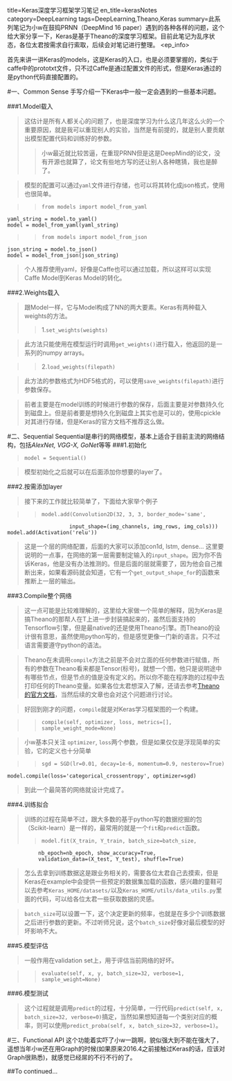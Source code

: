 title=Keras深度学习框架学习笔记
en_title=kerasNotes
category=DeepLearning
tags=DeepLearning,Theano,Keras
summary=此系列笔记为小w在鼓捣PRNN（DeepMind 16 paper）遇到的各种各样的问题，这个给大家分享一下，Keras是基于Theano的深度学习框架。目前此笔记为乱序状态，各位太君按需求自行索取，后续会对笔记进行整理。
<ep_info>

首先来讲一讲Keras的models，这是Keras的入口，也是必须要掌握的，类似于caffe中的prototxt文件，只不过Caffe是通过配置文件的形式，但是Keras通过的是python代码直接配置的。

#一、Common Sense
手写介绍一下Keras中一般一定会遇到的一些基本问题。

###1.Model载入
>这估计是所有人都关心的问题了，也是深度学习为什么这几年这么火的一个重要原因，就是我可以重现别人的实验，当然是有前提的，就是别人要贡献出模型配置代码和训练好的参数。
>>小w最近就比较苦逼，在重现PRNN但是这是DeepMind的论文，没有开源也就算了，论文有些地方写的还让别人各种瞎猜，我也是醉了。

>模型的配置可以通过`yaml`文件进行存储，也可以将其转化成json格式，使用也很简单。

>>     from models import model_from_yaml
	yaml_string = model.to_yaml()
	model = model_from_yaml(yaml_string)

>>     from models import model_from_json
	json_string = model.to_json()
	model = model_from_json(json_string)

>个人推荐使用yaml，好像是Caffe也可以通过加载，所以这样可以实现Caffe Model到Keras Model的转化。

###2.Weights载入
>跟Model一样，它与Model构成了NN的两大要素。Keras有两种载入weights的方法。
>> 1.`set_weights(weights)`

>此方法只能使用在模型运行时调用`get_weights()`进行载入，他返回的是一系列的numpy arrays。 

>> 2.`load_weights(filepath)`

>此方法的参数格式为HDF5格式的，可以使用`save_weights(filepath)`进行参数保存。

>前者主要是在model训练的时候进行参数的保存，后面主要是对参数持久化到磁盘上。但是前者要是想持久化到磁盘上其实也是可以的，使用cpickle对其进行存储，但是Keras的官方文档不推荐这么做。


#二、Sequential
Sequential是串行的网络模型，基本上适合于目前主流的网络结构，包括*AlexNet, VGG-X, GoNet*等等 
###1.初始化
>`model = Sequential()`

>模型初始化之后就可以在后面添加你想要的layer了。

###2.按需添加layer
>接下来的工作就比较简单了，下面给大家举个例子

>>     model.add(Convolution2D(32, 3, 3, border_mode='same',
                        input_shape=(img_channels, img_rows, img_cols)))
	model.add(Activation('relu'))

>这是一个层的网络配置，后面的大家可以添加con1d, lstm, dense... 这里要说明的一点事，在网络的第一层需要制定输入的`input_shape`。因为你不告诉Keras，他是没有办法推测的。但是后面的层就需要了，因为他会自己推断出来，如果看源码就会知道，它有一个`get_output_shape_for`的函数来推断上一层的输出。

###3.Compile整个网络
>这一点可能是比较难理解的，这里给大家做一个简单的解释，因为Keras是搞Theano的那帮人在T上进一步封装搞起来的，虽然后面支持的Tensorflow引擎，但是最native的还是使用Theano引擎。而Theano的设计很有意思，虽然使用python写的，但是感觉更像一门新的语言。只不过语言需要遵守python的语法。

>Theano在未调用`compile`方法之前是不会对立面的任何参数进行赋值，所有的参数在Theano看来都是Tensor(标号)，就想一个图，他只是说明途中有哪些节点，但是节点的值是没有定义的。所以你不能在程序跑的过程中去打印任何的Theano变量。如果各位太君想深入了解，还请去参考[Theano的官方文档](http://deeplearning.net/software/theano/tutorial/index.html#tutorial)，当然后续的文章也会对这个问题进行讨论。

>好回到刚才的问题，`compile`就是对Keras学习框架图的一个构建。

>>`compile(self, optimizer, loss, metrics=[], sample_weight_mode=None)`

>小w基本只关注 `optimizer`, `loss`两个参数，但是如果仅仅是浮现简单的实验，它的定义也十分简单

>>     sgd = SGD(lr=0.01, decay=1e-6, momentum=0.9, nesterov=True)
	model.compile(loss='categorical_crossentropy', optimizer=sgd)

>到此一个最简答的网络就设计完成了。

###4.训练拟合
>训练的过程在简单不过，跟大多数的基于python写的数据挖掘的包（Scikit-learn）是一样的，最常用的就是一个`fit`和`predict`函数。
>
>>     model.fit(X_train, Y_train, batch_size=batch_size,
              nb_epoch=nb_epoch, show_accuracy=True,
              validation_data=(X_test, Y_test), shuffle=True)

>怎么去拿到训练数据这是跟业务相关的，需要各位太君自己去摸索，但是Keras在example中会提供一些预定的数据集加载的函数，感兴趣的童鞋可以去参考`Keras_HOME/datasets/`以及`Keras_HOME/utils/data_utils.py`里面的代码，可以给各位太君一些获取数据的灵感。

>`batch_size`可以设置一下，这个决定更新的频率，也就是在多少个训练数据之后进行参数的更新。不过听师兄说，这个`batch_size`好像对最后模型的好坏影响不大。

###5.模型评估
>一般作用在validation set上，用于评估当前网络的好坏。

>>`evaluate(self, x, y, batch_size=32, verbose=1, sample_weight=None)`

###6.模型测试
>这个过程就是调用`predict`的过程，十分简单，一行代码`predict(self, x, batch_size=32, verbose=0)`搞定，当然如果想知道每一个类别对应的概率，则可以使用`predict_proba(self, x, batch_size=32, verbose=1)`。


#三、Functional API
这个功能着实吓了小w一跳啊，貌似强大到不能在强大了，遥想当年小w还在用Graph的时候(如果原来2016.4之前接触过Keras的话，应该对Graph很熟悉)，就感觉已经屌的不行不行的了。


##To continued...